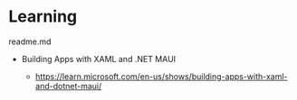 # Learning

readme.md

*   Building Apps with XAML and .NET MAUI

    *   https://learn.microsoft.com/en-us/shows/building-apps-with-xaml-and-dotnet-maui/
    